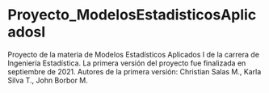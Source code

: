 # Proyecto_ModelosEstadisticosAplicadosI
Proyecto de la materia de Modelos Estadísticos Aplicados I de la carrera de Ingeniería Estadística. La primera versión del proyecto fue finalizada en septiembre de 2021. Autores de la primera versión: Christian Salas M., Karla Silva T., John Borbor M.
